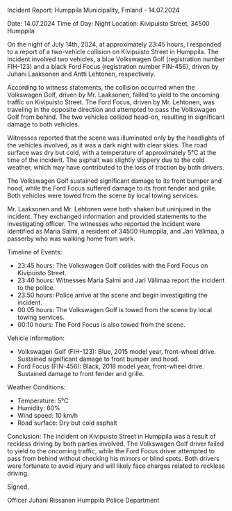 Incident Report: Humppila Municipality, Finland - 14.07.2024

Date: 14.07.2024
Time of Day: Night
Location: Kivipuisto Street, 34500 Humppila

On the night of July 14th, 2024, at approximately 23:45 hours, I responded to a report of a two-vehicle collision on Kivipuisto Street in Humppila. The incident involved two vehicles, a blue Volkswagen Golf (registration number FIH-123) and a black Ford Focus (registration number FIN-456), driven by Juhani Laaksonen and Antti Lehtonen, respectively.

According to witness statements, the collision occurred when the Volkswagen Golf, driven by Mr. Laaksonen, failed to yield to the oncoming traffic on Kivipuisto Street. The Ford Focus, driven by Mr. Lehtonen, was traveling in the opposite direction and attempted to pass the Volkswagen Golf from behind. The two vehicles collided head-on, resulting in significant damage to both vehicles.

Witnesses reported that the scene was illuminated only by the headlights of the vehicles involved, as it was a dark night with clear skies. The road surface was dry but cold, with a temperature of approximately 5°C at the time of the incident. The asphalt was slightly slippery due to the cold weather, which may have contributed to the loss of traction by both drivers.

The Volkswagen Golf sustained significant damage to its front bumper and hood, while the Ford Focus suffered damage to its front fender and grille. Both vehicles were towed from the scene by local towing services.

Mr. Laaksonen and Mr. Lehtonen were both shaken but uninjured in the incident. They exchanged information and provided statements to the investigating officer. The witnesses who reported the incident were identified as Maria Salmi, a resident of 34500 Humppila, and Jari Välimaa, a passerby who was walking home from work.

Timeline of Events:

* 23:45 hours: The Volkswagen Golf collides with the Ford Focus on Kivipuisto Street.
* 23:46 hours: Witnesses Maria Salmi and Jari Välimaa report the incident to the police.
* 23:50 hours: Police arrive at the scene and begin investigating the incident.
* 00:05 hours: The Volkswagen Golf is towed from the scene by local towing services.
* 00:10 hours: The Ford Focus is also towed from the scene.

Vehicle Information:

* Volkswagen Golf (FIH-123): Blue, 2015 model year, front-wheel drive. Sustained significant damage to front bumper and hood.
* Ford Focus (FIN-456): Black, 2018 model year, front-wheel drive. Sustained damage to front fender and grille.

Weather Conditions:

* Temperature: 5°C
* Humidity: 60%
* Wind speed: 10 km/h
* Road surface: Dry but cold asphalt

Conclusion:
The incident on Kivipuisto Street in Humppila was a result of reckless driving by both parties involved. The Volkswagen Golf driver failed to yield to the oncoming traffic, while the Ford Focus driver attempted to pass from behind without checking his mirrors or blind spots. Both drivers were fortunate to avoid injury and will likely face charges related to reckless driving.

Signed,

Officer Juhani Rissanen
Humppila Police Department